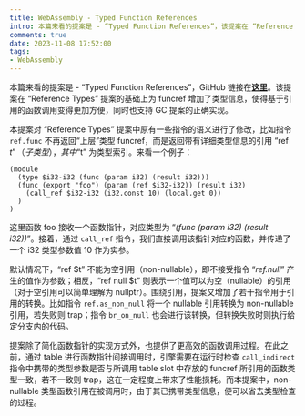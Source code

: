 ```yaml
---
title: WebAssembly - Typed Function References
intro: 本篇来看的提案是 - “Typed Function References”，该提案在 “Reference Types” 提案的基础上为 funcref 增加了类型信息，使得基于引用的函数调用变得更加方便，同时也支持 GC 提案的正确实现。
comments: true
date: 2023-11-08 17:52:00
tags:
- WebAssembly
---
```


本篇来看的提案是 - “Typed Function References”，GitHub 链接在<b>[这里](https://github.com/WebAssembly/function-references/blob/main/proposals/function-references/Overview.md)</b>。该提案在 “Reference Types” 提案的基础上为 funcref 增加了类型信息，使得基于引用的函数调用变得更加方便，同时也支持 GC 提案的正确实现。

本提案对 “Reference Types” 提案中原有一些指令的语义进行了修改，比如指令 `ref.func` 不再返回“上层”类型 funcref，而是返回带有详细类型信息的引用 “ref $t”（子类型），其中 “$t” 为类型索引。来看一个例子：

```wat
(module
  (type $i32-i32 (func (param i32) (result i32)))
  (func (export "foo") (param (ref $i32-i32)) (result i32) 
    (call_ref $i32-i32 (i32.const 10) (local.get 0))
  )
)
```

这里函数 foo 接收一个函数指针，对应类型为 “<i>(func (param i32) (result i32))</i>”。接着，通过 `call_ref` 指令，我们直接调用该指针对应的函数，并传递了一个 i32 类型参数值 10 作为实参。

默认情况下，“ref $t” 不能为空引用（non-nullable），即不接受指令 “*ref.null*” 产生的值作为参数；相反，“ref null $t” 则表示一个值可以为空（nullable）的引用（对于空引用可以简单理解为 nullptr）。围绕引用，提案又增加了若干指令用于引用的转换。比如指令 `ref.as_non_null` 将一个 nullable 引用转换为 non-nullable 引用，若失败则 trap；指令 `br_on_null` 也会进行该转换，但转换失败时则执行给定分支内的代码。

提案除了简化函数指针的实现方式外，也提供了更高效的函数调用过程。在此之前，通过 table 进行函数指针间接调用时，引擎需要在运行时检查 `call_indirect` 指令中携带的类型参数是否与所调用 table slot 中存放的 funcref 所引用的函数类型一致，若不一致则 trap，这在一定程度上带来了性能损耗。而本提案中，non-nullable 类型函数引用在被调用时，由于其已携带类型信息，便可以省去类型检查的过程。
